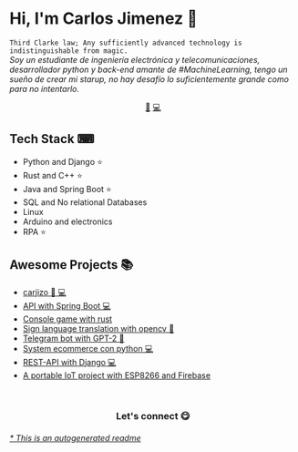 # Hi, I'm Carlos Jimenez 👋

`Third Clarke law; Any sufficiently advanced technology is indistinguishable from magic.`<br><em>Soy un estudiante de ingeniería electrónica y telecomunicaciones, desarrollador python y back-end amante de #MachineLearning, tengo un sueño de crear mi starup, no hay desafío lo suficientemente grande como para no intentarlo.</em>

<p align="center">
<a href="https://github.com/carjizo/carjizo/blob/master/ai.md">🤖</a>
<a href="https://github.com/carjizo/carjizo/blob/master/backend.md">💻</a>
</p>
<!-- 
<a href="https://twitter.com/Hector_Pulido_">
<img align="right" height="auto" width="200" src="https://github.com/HectorPulido/HectorPulido/raw/master/img/pequesoft.png"/>
</a> -->

## Tech Stack ⌨

- Python and Django ⭐
- Rust and C++ ⭐
- Java and Spring Boot ⭐
- SQL and No relational Databases
- Linux
- Arduino and electronics
- RPA ⭐

## Awesome Projects 📚

- [carjizo 🤖 💻](https://github.com/carjizo/carjizo)
- [API with Spring Boot 💻](https://github.com/carjizo/tienda-mayorista)
- [Console game with rust](https://github.com/carjizo/rust-console-game)
- [Sign language translation with opencv 🤖](https://github.com/carjizo/Traductor-Lenguaje-de-signos)
- [Telegram bot with GPT-2 🤖](https://github.com/carjizo/Telegram-bot-GPT2)
- [System ecommerce con python 💻](https://github.com/carjizo/system-ecommerce)
- [REST-API with Django 💻](https://github.com/carjizo/REST-API-django)
- [A portable IoT project with ESP8266 and Firebase](https://github.com/carjizo/ESP8266-Heartbeat-temp-humd)

<br>

<div align="center">
<h3 align="center">Let's connect 😋</h3>
</div>


###### [\* This is an autogenerated readme](https://github.com/carjizo/carjizo/tree/master/ReadmeGenerator)
